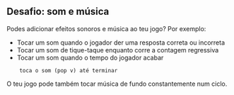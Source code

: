 ## Desafio: som e música

Podes adicionar efeitos sonoros e música ao teu jogo? Por exemplo:

+ Tocar um som quando o jogador der uma resposta correta ou incorreta
+ Tocar um som de tique-taque enquanto corre a contagem regressiva
+ Tocar um som quando o tempo do jogador acabar

```blocks3
    toca o som (pop v) até terminar
```

O teu jogo pode também tocar música de fundo constantemente num ciclo.